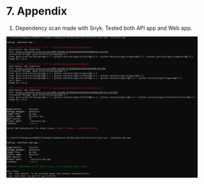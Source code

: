# 7. Appendix

1. Dependency scan made with Snyk. Tested both API app and Web app.

![Dependency scan](images/dependency-scan-snyk.jpg)  
